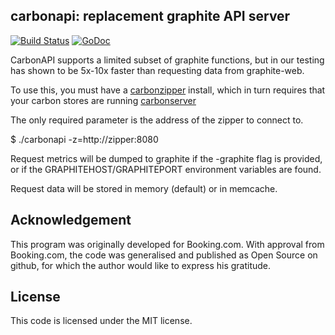 carbonapi: replacement graphite API server
------------------------------------------

[![Build Status](https://drone.io/github.com/dgryski/carbonapi/status.png)](https://drone.io/github.com/dgryski/carbonapi/latest)
[![GoDoc](https://godoc.org/github.com/dgryski/carbonapi?status.svg)](https://godoc.org/github.com/dgryski/carbonapi)


CarbonAPI supports a limited subset of graphite functions, but in our testing
has shown to be 5x-10x faster than requesting data from graphite-web.

To use this, you must have a [carbonzipper](https://github.com/dgryski/carbonzipper)
install, which in turn requires that your
carbon stores are running [carbonserver](https://github.com/grobian/carbonserver)

The only required parameter is the address of the zipper to connect to.

$ ./carbonapi -z=http://zipper:8080

Request metrics will be dumped to graphite if the -graphite flag is provided,
or if the GRAPHITEHOST/GRAPHITEPORT environment variables are found.

Request data will be stored in memory (default) or in memcache.

Acknowledgement
---------------
This program was originally developed for Booking.com.  With approval
from Booking.com, the code was generalised and published as Open Source
on github, for which the author would like to express his gratitude.

License
-------

This code is licensed under the MIT license.
